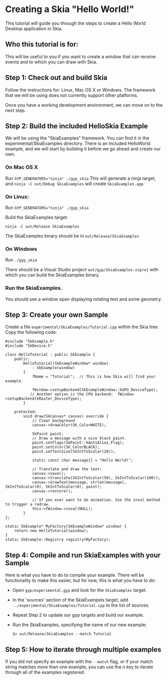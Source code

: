 Creating a Skia "Hello World!"
==============================

This tutorial will guide you through the steps to create a Hello World Desktop
application in Skia.

Who this tutorial is for:
-------------------------

This will be useful to you if you want to create a window that can receive
events and to which you can draw with Skia.

Step 1: Check out and build Skia
--------------------------------

Follow the instructions for: Linux, Mac OS X or Windows. The framework that we
will be using does not currently support other platforms.

Once you have a working development environment, we can move on to the next step.

Step 2: Build the included HelloSkia Example
--------------------------------------------

We will be using the "SkiaExamples" framework. You can find it in the
experimental/SkiaExamples directory. There is an included HelloWorld example,
and we will start by building it before we go ahead and create our own.

### On Mac OS X

Run `GYP_GENERATORS="ninja" ./gyp_skia`
This will generate a ninja target, and `ninja -C out/Debug SkiaExamples` will create `SkiaExamples.app`

### On Linux:
Run `GYP_GENERATORS="ninja" ./gyp_skia`

Build the SkiaExamples target:

    ninja -C out/Release SkiaExamples

The SkiaExamples binary should be in `out/Release/SkiaExamples`

### On Windows

Run `./gyp_skia`

There should be a Visual Studio project `out/gyp/SkiaExamples.vcproj`  with
which you can build the SkiaExamples binary.

### Run the SkiaExamples.

You should see a window open displaying rotating text and some geometry.

Step 3: Create your own Sample
------------------------------

Create a file `experimental/SkiaExamples/Tutorial.cpp` within the Skia tree.  Copy the following code:

<!--?prettify lang=cc?-->

~~~~
#include "SkExample.h"
#include "SkDevice.h"

class HelloTutorial : public SkExample {
    public:
        HelloTutorial(SkExampleWindow* window)
            : SkExample(window)
        {
            fName = "Tutorial";  // This is how Skia will find your example.

            fWindow->setupBackend(SkExampleWindow::kGPU_DeviceType);
           // Another option is the CPU backend:  fWindow->setupBackend(kRaster_DeviceType);
        }

    protected:
        void draw(SkCanvas* canvas) override {
            // Clear background
            canvas->drawColor(SK_ColorWHITE);

            SkPaint paint;
            // Draw a message with a nice black paint.
            paint.setFlags(SkPaint::kAntiAlias_Flag);
            paint.setColor(SK_ColorBLACK);
            paint.setTextSize(SkIntToScalar(20));

            static const char message[] = "Hello World!";

            // Translate and draw the text:
            canvas->save();
            canvas->translate(SkIntToScalar(50), SkIntToScalar(100));
            canvas->drawText(message, strlen(message), SkIntToScalar(0), SkIntToScalar(0), paint);
            canvas->restore();

            // If you ever want to do animation. Use the inval method to trigger a redraw.
            this->fWindow->inval(NULL);
        }
};

static SkExample* MyFactory(SkExampleWindow* window) {
    return new HelloTutorial(window);
}
static SkExample::Registry registry(MyFactory);
~~~~


Step 4: Compile and run SkiaExamples with your Sample
-----------------------------------------------------

Here is what you have to do to compile your example. There will be
functionality to make this easier, but for now, this is what you have to do:

*   Open `gyp/experimental.gyp` and look for the `SkiaExamples` target.

*   In the 'sources' section of the SkiaExampels target, add
    `../experimental/SkiaExamples/Tutorial.cpp` to the list of sources.

*   Repeat Step 2 to update our gyp targets and build our example.

*   Run the SkiaExamples, specifying the name of our new example:

        $> out/Release/SkiaExamples --match Tutorial

Step 5: How to iterate through multiple examples
------------------------------------------------

If you did not specify an example with the `--match` flag, or if your match
string matches more than one example, you can use the *n* key to iterate
through all of the examples registered.

